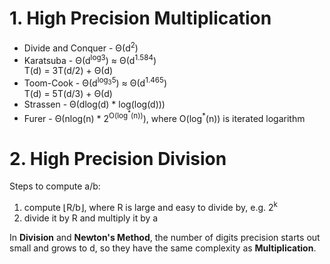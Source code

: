 # 1. High Precision Multiplication
* Divide and Conquer - Θ(d<sup>2</sup>)
* Karatsuba - Θ(d<sup>log3</sup>) ≈ Θ(d<sup>1.584</sup>)  
  T(d) = 3T(d/2) + Θ(d)
* Toom-Cook - Θ(d<sup>log<sub>3</sub>5</sup>) ≈ Θ(d<sup>1.465</sup>)  
  T(d) = 5T(d/3) + Θ(d)
* Strassen - Θ(dlog(d) * log(log(d)))
* Furer - Θ(nlog(n) * 2<sup>O(log<sup>\*</sup>(n))</sup>), where O(log<sup>\*</sup>(n)) is iterated logarithm

# 2. High Precision Division
Steps to compute a/b:
1. compute ⌊R/b⌋, where R is large and easy to divide by, e.g. 2<sup>k<sup>
2. divide it by R and multiply it by a

In **Division** and **Newton's Method**, the number of digits precision starts out small and grows to d, so they have the same complexity as **Multiplication**.

